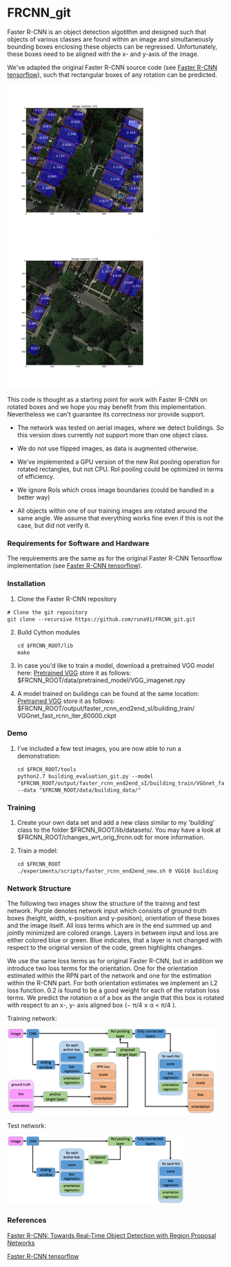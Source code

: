
# FRCNN_git

Faster R-CNN is an object detection algotithm and designed such that objects of various classes are found within an image and simultaneously bounding boxes enclosing these objects can be regressed. Unfortunately, these boxes need to be aligned with the x- and y-axis of the image.

We've adapted the original Faster R-CNN source code (see [Faster R-CNN tensorflow](https://github.com/smallcorgi/Faster-RCNN_TF)), such that rectangular boxes of any rotation can be predicted. 

<img src="output/faster_rcnn_end2end_sI/building_train/res_img_nms02_395.png" width="350"> <img src="output/faster_rcnn_end2end_sI/building_train/res_img_nms021729.png " width="350">

This code is thought as a starting point for work with Faster R-CNN on rotated boxes and we hope you may benefit from this implementation. Nevertheless we can't guarantee its correctness nor provide support.
 
* The network was tested on aerial images, where we detect buildings. So this version does currently not support more than one object class.

* We do not use flipped images, as data is augmented otherwise.

* We've implemented a GPU version of the new RoI pooling operation for rotated rectangles, but not CPU. RoI pooling could be optimized in terms of efficiency.

* We ignore RoIs which cross image boundaries (could be handled in a better way)

* All objects within one of our training images are rotated around the same angle. We assume that everything works fine even if this is not the case, but did not verify it.


### Requirements for Software and Hardware

The requirements are the same as for the original Faster R-CNN Tensorflow implementation (see [Faster R-CNN tensorflow](https://github.com/smallcorgi/Faster-RCNN_TF)). 


### Installation 

1. Clone the Faster R-CNN repository
  ```Shell
  # Clone the git repository
  git clone --recursive https://github.com/runa91/FRCNN_git.git
  ```

2. Build Cython modules
    ```Shell
    cd $FRCNN_ROOT/lib
    make
    ```

3. In case you'd like to train a model, download a pretrained VGG model here:
[Pretrained VGG](https://polybox.ethz.ch/index.php/s/oitt4w7HRWNxDmY)
store it as follows: 
$FRCNN_ROOT/data/pretrained_model/VGG_imagenet.npy

 
4. A model trained on buildings can be found at the same location:
[Pretrained VGG](https://polybox.ethz.ch/index.php/s/oitt4w7HRWNxDmY)
store it as follows:
$FRCNN_ROOT/output/faster_rcnn_end2end_sI/building_train/ VGGnet_fast_rcnn_iter_60000.ckpt


### Demo

1. I've included a few test images, you are now able to run a demonstration:
	
    ```Shell
    cd $FRCN_ROOT/tools
    python2.7 building_evaluation_git.py --model "$FRCNN_ROOT/output/faster_rcnn_end2end_sI/building_train/VGGnet_fast_rcnn_iter_60000.ckpt" --data "$FRCNN_ROOT/data/building_data/"
	```

### Training

1. Create your own data set and add a new class similar to my 'building' class to the folder $FRCNN_ROOT/lib/datasets/.
You may have a look at $FRCNN_ROOT/changes_wrt_orig_frcnn.odt for more information.

2. Train a model:

    ```Shell
    cd $FRCNN_ROOT
    ./experiments/scripts/faster_rcnn_end2end_new.sh 0 VGG16 building
    ```

### Network Structure 
The following two images show the structure of the trainng and test network. Purple denotes network input which consists of ground truth boxes (height, width, x-position and y-position), orientation of these boxes and the image itself. All loss terms which are in the end summed up and jointly minimized are colored orange. Layers in between input and loss are either colored blue or green. Blue indicates, that a layer is not changed with respect to the original version of the code, green highlights changes. 

We use the same loss terms as for original Faster R-CNN, but in addition we introduce two loss terms for the orientation. One for the orientation estimated within the RPN part of the network and one for the estimation within the R-CNN part. For both orientation estimates we implement an L2 loss function. 0.2 is found to be a good weight for each of the rotation loss terms. We predict the
rotation α of a box as the angle that this box is rotated with respect to an x-, y- axis aligned
box (− π/4 ≤ α < π/4 ).

Training network:

<img src="various/FRCNN_train.png" height="200">

Test network:

<img src="various/FRCNN_test.png" height="160">

### References

[Faster R-CNN: Towards Real-Time Object Detection with Region Proposal Networks](https://papers.nips.cc/paper/5638-faster-r-cnn-towards-real-time-object-detection-with-region-proposal-networks.pdf)

[Faster R-CNN tensorflow](https://github.com/smallcorgi/Faster-RCNN_TF)



